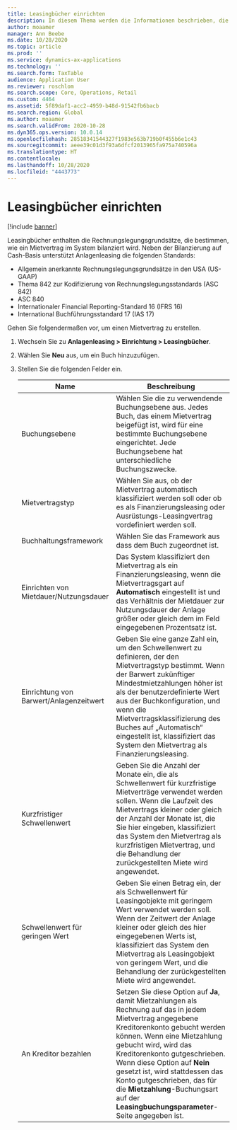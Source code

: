 ```yaml
---
title: Leasingbücher einrichten
description: In diesem Thema werden die Informationen beschrieben, die in Leasingbüchern verwaltet werden. Leasingbücher enthalten die Rechnungslegungsgrundsätze, die bestimmen, wie ein Mietvertrag im System bilanziert wird.
author: moaamer
manager: Ann Beebe
ms.date: 10/28/2020
ms.topic: article
ms.prod: ''
ms.service: dynamics-ax-applications
ms.technology: ''
ms.search.form: TaxTable
audience: Application User
ms.reviewer: roschlom
ms.search.scope: Core, Operations, Retail
ms.custom: 4464
ms.assetid: 5f89daf1-acc2-4959-b48d-91542fb6bacb
ms.search.region: Global
ms.author: moaamer
ms.search.validFrom: 2020-10-28
ms.dyn365.ops.version: 10.0.14
ms.openlocfilehash: 28518341544327f1983e563b719b0f455b6e1c43
ms.sourcegitcommit: aeee39c01d3f93a6dfcf2013965fa975a740596a
ms.translationtype: HT
ms.contentlocale: 
ms.lasthandoff: 10/28/2020
ms.locfileid: "4443773"
---
```

# <a name="set-up-lease-books"></a>Leasingbücher einrichten

[!include [banner](../includes/banner.md)]

Leasingbücher enthalten die Rechnungslegungsgrundsätze, die bestimmen, wie ein Mietvertrag im System bilanziert wird. Neben der Bilanzierung auf Cash-Basis unterstützt Anlagenleasing die folgenden Standards:

- Allgemein anerkannte Rechnungslegungsgrundsätze in den USA (US-GAAP)
- Thema 842 zur Kodifizierung von Rechnungslegungsstandards (ASC 842)
- ASC 840
- Internationaler Financial Reporting-Standard 16 (IFRS 16)
- International Buchführungsstandard 17 (IAS 17)

Gehen Sie folgendermaßen vor, um einen Mietvertrag zu erstellen.

1. Wechseln Sie zu **Anlagenleasing \> Einrichtung \> Leasingbücher**.
2. Wählen Sie **Neu** aus, um ein Buch hinzuzufügen.
3. Stellen Sie die folgenden Felder ein.

    | Name                                     | Beschreibung |
    |------------------------------------------|-------------|
    | Buchungsebene                            | Wählen Sie die zu verwendende Buchungsebene aus. Jedes Buch, das einem Mietvertrag beigefügt ist, wird für eine bestimmte Buchungsebene eingerichtet. Jede Buchungsebene hat unterschiedliche Buchungszwecke. |
    | Mietvertragstyp                               | Wählen Sie aus, ob der Mietvertrag automatisch klassifiziert werden soll oder ob es als Finanzierungsleasing oder Ausrüstungs-Leasingvertrag vordefiniert werden soll. |
    | Buchhaltungsframework                     | Wählen Sie das Framework aus dass dem Buch zugeordnet ist. |
    | Einrichten von Mietdauer/Nutzungsdauer          | Das System klassifiziert den Mietvertrag als ein Finanzierungsleasing, wenn die Mietvertragsgart auf **Automatisch** eingestellt ist und das Verhältnis der Mietdauer zur Nutzungsdauer der Anlage größer oder gleich dem im Feld eingegebenen Prozentsatz ist.  |
    | Einrichtung von Barwert/Anlagenzeitwert   | Geben Sie eine ganze Zahl ein, um den Schwellenwert zu definieren, der den Mietvertragstyp bestimmt. Wenn der Barwert zukünftiger Mindestmietzahlungen höher ist als der benutzerdefinierte Wert aus der Buchkonfiguration, und wenn die Mietvertragsklassifizierung des Buches auf „Automatisch“ eingestellt ist, klassifiziert das System den Mietvertrag als Finanzierungsleasing. |
    | Kurzfristiger Schwellenwert                     | Geben Sie die Anzahl der Monate ein, die als Schwellenwert für kurzfristige Mietverträge verwendet werden sollen. Wenn die Laufzeit des Mietvertrags kleiner oder gleich der Anzahl der Monate ist, die Sie hier eingeben, klassifiziert das System den Mietvertrag als kurzfristigen Mietvertrag, und die Behandlung der zurückgestellten Miete wird angewendet. |
    | Schwellenwert für geringen Wert                      | Geben Sie einen Betrag ein, der als Schwellenwert für Leasingobjekte mit geringem Wert verwendet werden soll. Wenn der Zeitwert der Anlage kleiner oder gleich des hier eingegebenen Werts ist, klassifiziert das System den Mietvertrag als Leasingobjekt von geringem Wert, und die Behandlung der zurückgestellten Miete wird angewendet. |
    | An Kreditor bezahlen                            | Setzen Sie diese Option auf **Ja**, damit Mietzahlungen als Rechnung auf das in jedem Mietvertrag angegebene Kreditorenkonto gebucht werden können. Wenn eine Mietzahlung gebucht wird, wird das Kreditorenkonto gutgeschrieben. Wenn diese Option auf **Nein** gesetzt ist, wird stattdessen das Konto gutgeschrieben, das für die **Mietzahlung**-Buchungsart auf der **Leasingbuchungsparameter**-Seite angegeben ist. |
